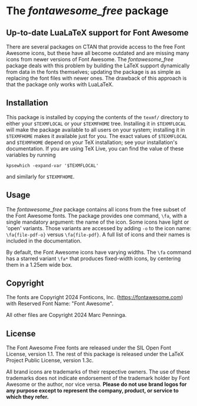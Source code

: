 # The _fontawesome_free_ package

## Up-to-date LuaLaTeX support for Font Awesome

There are several packages on CTAN that provide access to the free Font Awesome icons, but these have all become outdated and are missing many icons from newer versions of Font Awesome. The _fontawesome_free_ package deals with this problem by building the LaTeX support dynamically from data in the fonts themselves; updating the package is as simple as replacing the font files with newer ones. The drawback of this approach is that the package only works with LuaLaTeX.


## Installation

This package is installed by copying the contents of the `texmf/` directory to either your `$TEXMFLOCAL` or your `$TEXMFHOME` tree. Installing it in `$TEXMFLOCAL` will make the package available to all users on your system; installing it in `$TEXMFHOME` makes it available just for you. The exact values of `$TEXMFLOCAL` and `$TEXMFHOME` depend on your TeX installation; see your installation's documentation. If you are using TeX Live, you can find the value of these variables by running

    kpsewhich -expand-var '$TEXMFLOCAL'

and similarly for `$TEXMFHOME`.


## Usage

The _fontawesome_free_ package contains all icons from the free subset of the Font Awesome fonts. The package provides one command, `\fa`, with a single mandatory argument: the name of the icon. Some icons have light or 'open' variants. Those variants are accessed by adding `-o` to the icon name: `\fa{file-pdf-o}` versus `\fa{file-pdf}`. A full list of icons and their names is included in the documentation.

By default, the Font Awesome icons have varying widths. The `\fa` command has a starred variant `\fa*` that produces fixed-width icons, by centering them in a 1.25em wide box.


## Copyright

The fonts are Copyright 2024 Fonticons, Inc. (https://fontawesome.com) with Reserved Font Name: "Font Awesome".

All other files are Copyright 2024 Marc Penninga.


## License

The Font Awesome Free fonts are released under the SIL Open Font License, version 1.1.
The rest of this package is released under the LaTeX Project Public License, version 1.3c.

All brand icons are trademarks of their respective owners.
The use of these trademarks does not indicate endorsement of the trademark holder by Font Awesome or the author, nor vice versa.
**Please do not use brand logos for any purpose except to represent the company, product, or service to which they refer.**
